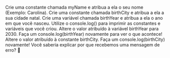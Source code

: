 Crie uma constante chamada myName e atribua a ela o seu nome (Exemplo: Carolina).
Crie uma constante chamada birthCity e atribua a ela a sua cidade natal.
Crie uma variável chamada birthYear e atribua a ela o ano em que você nasceu.
Utilize o console.log() para imprimir as constantes e variáveis que você criou.
Altere o valor atribuído à variável birthYear para 2030. Faça um console.log(birthYear) novamente para ver o que acontece!
Altere o valor atribuído à constante birthCity. Faça um console.log(birthCity) novamente! Você saberia explicar por que recebemos uma mensagem de erro? 🤔
